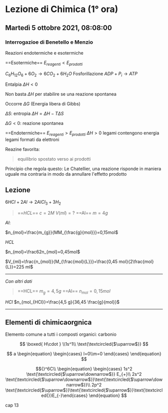 #  Lezione di Chimica (1° ora)
## Martedì 5 ottobre 2021, 08:08:00

### Interrogazioe di Benetello e Menzio
Reazioni endotermiche e esotermiche

==Esotermiche== $E_{reagenti} < E_{prodotti}$

$C_6H_{12}O_{6}+6O_2\to6CO_2+6H_2O$
Fosforillazione $ADP+P_i\to ATP$

Entalpia  $\Delta H < 0$


Non basta $\Delta H$ per stabilire se una reazione spontanea

Occorre $\Delta G$ (Energia libera di Gibbs)

$\Delta S$: entropia
$\Delta H = \Delta H - T \Delta S$

$\Delta G < 0$: reazione spontanea

==Endotermiche== $E_{reagenti} > E_{prodotti}$
$\Delta H > 0$
legami contengono energia
legami formati da elettroni


Reazine favorita:
> equilibrio spostato verso ai prodotti


Principio che regola questo: Le Chatellier,
una reazione risponde in maniera uguale ma contraria in modo da annullare l'effetto prodotto
## Lezione

$6HCl+2Al \to 2AlCl_3+3H_2$

> ==$HCL$==
> $c=2M$
> $V(ml)=?$
> ==Al==
> $m=4g$


$Al$:


$n_{mol}=\frac{m_{g}}{MM_{\frac{g}{mol}}}=0,15mol$

$HCL$

$n_{mol}=\frac62n_{mol}=0,45mol$


$V_{ml}=\frac{n_{mol}}{M_{\frac{mol}{L}}}=\frac{0,45 mol}{2\frac{mol}{L}}=225 ml$



---
_Con altri dati_

> ==HCL==
> $m_g=4,5g$
> ==Al==
> $n_{mol}=0,15mol$

$HCl$
$n_{mol_{HCl}}=\frac{4,5 g}{36,45 \frac{g}{mol}}$

---
## Elementi di chimicaorgnica

Elemento comune a tutti i composti organici: carbonio

$$
\boxed{
H\cdot
}
\\1s^1\\
\text{\textcircled{$\uparrow$}}
$$

$$
a \begin{equation} \begin{cases} l=0\\m=0 \end{cases} \end{equation}
$$





$${}^6C\\
\begin{equation} \begin{cases} 
1s^2 \text{\textcircled{$\uparrow\downarrow$}} E_{+}\\
2s^2 \text{\textcircled{$\uparrow\downarrow$}}\text{\textcircled{$\uparrow\downarrow$}}\\
2p^2 \text{\textcircled{$\uparrow$}}\text{\textcircled{$\uparrow$}}\text{\textcircled{}}E_{-}\end{cases} \end{equation}
$$


cap 13
<!--stackedit_data:
eyJoaXN0b3J5IjpbLTMzNTI3MjQ4OSwtODc5NzIzNjUzLC0xNz
Q0NjA0ODUyLC0zNDEzMTk1NjgsLTQ1NjM1NDU3MiwtNDk4NTI0
MTAzLC0xOTM3NjQ1OTA1XX0=
-->